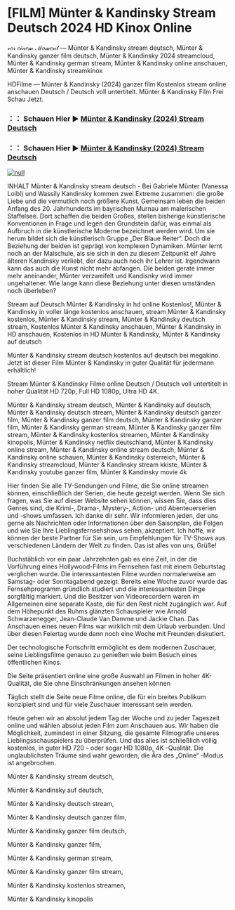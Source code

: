 # [FILM] Münter & Kandinsky Stream Deutsch 2024 HD Kinox Online
𝓋𝑜𝓇 𝑒𝒾𝓃𝑒𝓂 ℳ𝑜𝓂𝑒𝓃𝓉 — Münter & Kandinsky stream deutsch, Münter & Kandinsky ganzer film deutsch, Münter & Kandinsky 2024 streamcloud, Münter & Kandinsky german stream, Münter & Kandinsky online anschauen, Münter & Kandinsky streamkinox

HDFilme — Münter & Kandinsky (2024) ganzer film Kostenlos stream online anschauen Deutsch / Deutsch voll untertitelt. Münter & Kandinsky Film Frei Schau Jetzt.

### ：： Schauen Hier ▶ [Münter & Kandinsky (2024) Stream Deutsch](https://t.co/FXi02QHIe5)

### ：： Schauen Hier ▶ [Münter & Kandinsky (2024) Stream Deutsch](https://t.co/FXi02QHIe5)

[![null](https://static.wixstatic.com/media/855a25_043b5abeb4ae4d35ac003198e7fe56ed~mv2.gif)](https://t.co/FXi02QHIe5)

INHALT Münter & Kandinsky stream deutsch - Bei Gabriele Münter (Vanessa Loibl) und Wassily Kandinsky kommen zwei Extreme zusammen: die große Liebe und die vermutlich noch größere Kunst. Gemeinsam leben die beiden Anfang des 20. Jahrhunderts im bayrischen Murnau am malerischen Staffelsee. Dort schaffen die beiden Großes, stellen bisherige künstlerische Konventionen in Frage und legen den Grundstein dafür, was einmal als Aufbruch in die künstlerische Moderne bezeichnet werden wird. Um sie herum bildet sich die künstlerisch Gruppe „Der Blaue Reiter“. Doch die Beziehung der beiden ist geprägt von komplexen Dynamiken. Münter lernt noch an der Malschule, als sie sich in den zu diesem Zeitpunkt elf Jahre älteren Kandinsky verliebt, der dazu auch noch ihr Lehrer ist. Irgendwann kann das auch die Kunst nicht mehr abfangen. Die beiden gerate immer mehr aneinander, Münter verzweifelt und Kandisnky wird immer ungehaltener. Wie lange kann diese Beziehung unter diesen umständen noch überleben?

Stream auf Deutsch Münter & Kandinsky in hd online Kostenlos!, Münter & Kandinsky in voller länge kostenlos anschauen, stream Münter & Kandinsky kostenlos, Münter & Kandinsky stream, Münter & Kandinsky deutsch stream, Kostenlos Münter & Kandinsky anschauen, Münter & Kandinsky in HD anschauen, Kostenlos in HD Münter & Kandinsky, Münter & Kandinsky auf deutsch

Münter & Kandinsky stream deutsch kostenlos auf deutsch bei megakino. Jetzt ist dieser Film Münter & Kandinsky in guter Qualität für jedermann erhältlich!

Stream Münter & Kandinsky Filme online Deutsch / Deutsch voll untertitelt in hoher Qualität HD 720p, Full HD 1080p, Ultra HD 4K.

Münter & Kandinsky stream deutsch, Münter & Kandinsky auf deutsch, Münter & Kandinsky deutsch stream, Münter & Kandinsky deutsch ganzer film, Münter & Kandinsky ganzer film deutsch, Münter & Kandinsky ganzer film, Münter & Kandinsky german stream, Münter & Kandinsky ganzer film stream, Münter & Kandinsky kostenlos streamen, Münter & Kandinsky kinopolis, Münter & Kandinsky netflix deutschland, Münter & Kandinsky online stream, Münter & Kandinsky online stream deutsch, Münter & Kandinsky online schauen, Münter & Kandinsky österreich, Münter & Kandinsky streamcloud, Münter & Kandinsky stream kkiste, Münter & Kandinsky youtube ganzer film, Münter & Kandinsky movie 4k

Hier finden Sie alle TV-Sendungen und Filme, die Sie online streamen können, einschließlich der Serien, die heute gezeigt werden. Wenn Sie sich fragen, was Sie auf dieser Website sehen können, wissen Sie, dass dies Genres sind, die Krimi-, Drama-, Mystery-, Action- und Abenteuerserien und -shows umfassen. Ich danke dir sehr. Wir informieren jeden, der uns gerne als Nachrichten oder Informationen über den Saisonplan, die Folgen und wie Sie Ihre Lieblingsfernsehshows sehen, akzeptiert. Ich hoffe, wir können der beste Partner für Sie sein, um Empfehlungen für TV-Shows aus verschiedenen Ländern der Welt zu finden. Das ist alles von uns, Grüße!

Buchstäblich vor ein paar Jahrzehnten gab es eine Zeit, in der die Vorführung eines Hollywood-Films im Fernsehen fast mit einem Geburtstag verglichen wurde. Die interessantesten Filme wurden normalerweise am Samstag- oder Sonntagabend gezeigt. Bereits eine Woche zuvor wurde das Fernsehprogramm gründlich studiert und die interessantesten Dinge sorgfältig markiert. Und die Besitzer von Videorecordern waren im Allgemeinen eine separate Kaste, die für den Rest nicht zugänglich war. Auf dem Höhepunkt des Ruhms glänzten Schauspieler wie Arnold Schwarzenegger, Jean-Claude Van Damme und Jackie Chan. Das Anschauen eines neuen Films war wirklich mit dem Urlaub verbunden. Und über diesen Feiertag wurde dann noch eine Woche mit Freunden diskutiert.

Der technologische Fortschritt ermöglicht es dem modernen Zuschauer, seine Lieblingsfilme genauso zu genießen wie beim Besuch eines öffentlichen Kinos.

Die Seite präsentiert online eine große Auswahl an Filmen in hoher 4K-Qualität, die Sie ohne Einschränkungen ansehen können

Täglich stellt die Seite neue Filme online, die für ein breites Publikum konzipiert sind und für viele Zuschauer interessant sein werden.

Heute gehen wir an absolut jedem Tag der Woche und zu jeder Tageszeit online und wählen absolut jeden Film zum Anschauen aus. Wir haben die Möglichkeit, zumindest in einer Sitzung, die gesamte Filmografie unseres Lieblingsschauspielers zu überprüfen. Und das alles ist schließlich völlig kostenlos, in guter HD 720 - oder sogar HD 1080p, 4K -Qualität. Die unglaublichsten Träume sind wahr geworden, die Ära des „Online“ -Modus ist angebrochen.

Münter & Kandinsky stream deutsch,

Münter & Kandinsky auf deutsch,

Münter & Kandinsky deutsch stream,

Münter & Kandinsky deutsch ganzer film,

Münter & Kandinsky ganzer film deutsch,

Münter & Kandinsky ganzer film,

Münter & Kandinsky german stream,

Münter & Kandinsky ganzer film stream,

Münter & Kandinsky kostenlos streamen,

Münter & Kandinsky kinopolis
